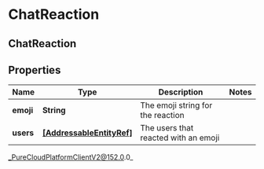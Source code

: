 # ChatReaction

## ChatReaction

## Properties

|Name | Type | Description | Notes|
|------------ | ------------- | ------------- | -------------|
| **emoji** | **String** | The emoji string for the reaction | |
| **users** | [**[AddressableEntityRef]**](AddressableEntityRef) | The users that reacted with an emoji | |



_PureCloudPlatformClientV2@152.0.0_
